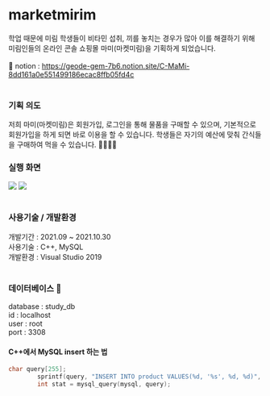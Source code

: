 # marketmirim
학업 때문에 미림 학생들이 비타민 섭취, 끼를 놓치는 경우가 많아 이를 해결하기 위해 미림인들의 온라인 콘솔 쇼핑몰 마미(마켓미림)을 기획하게 되었습니다.<br><br>
:notebook_with_decorative_cover: notion : https://geode-gem-7b6.notion.site/C-MaMi-8dd161a0e551499186ecac8ffb05fd4c
<br><br>
### 기획 의도
저희 마미(마켓미림)은 회원가입, 로그인을 통해 물품을 구매할 수 있으며, 기본적으로 회원가입을 하게 되면 바로 이용을 할 수 있습니다. 학생들은 자기의 예산에 맞춰 간식들을 구매하여 먹을 수 있습니다. :chocolate_bar::apple::baby_bottle::cake:

### 실행 화면
<img src="https://geode-gem-7b6.notion.site/image/https%3A%2F%2Fs3-us-west-2.amazonaws.com%2Fsecure.notion-static.com%2F2e81259c-6153-4fca-a820-0edd8b9381f0%2F%EB%A9%94%EC%9D%B8.png?table=block&id=9fa873a1-6dcb-4a30-abac-a113e897471c&spaceId=e92763c1-d739-496d-9b03-1671bf3014eb&width=870&userId=&cache=v2">
<img src="https://geode-gem-7b6.notion.site/image/https%3A%2F%2Fs3-us-west-2.amazonaws.com%2Fsecure.notion-static.com%2Fa339d6a9-669d-497c-84a9-20ff632211f4%2F%EC%84%A0%ED%83%9D.png?table=block&id=9b808eb7-7924-47fe-b419-3514ff40ed60&spaceId=e92763c1-d739-496d-9b03-1671bf3014eb&width=870&userId=&cache=v2">
<br><br>

### 사용기술 / 개발환경
개발기간 : 2021.09 ~ 2021.10.30<br>
사용기술 : C++, MySQL<br>
개발환경 : Visual Studio 2019
<br><br>

### 데이터베이스 :dolphin:
database : study_db<br>
id : localhost<br>
user : root<br>
port : 3308<br>

#### C++에서 MySQL insert 하는 법
```c++		
char query[255];
		sprintf(query, "INSERT INTO product VALUES(%d, '%s', %d, %d)", id, "우유", foodCnt1, money);
		int stat = mysql_query(mysql, query);
